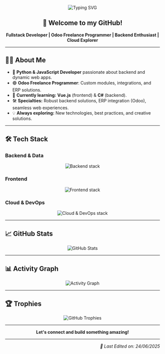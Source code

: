 <p align="center">
  <img src="https://readme-typing-svg.herokuapp.com?font=Fira+Code&weight=600&size=22&pause=1000&color=00AAFF&width=500&lines=Hi!+I'm+Santiago!;Fullstack+Developer;Odoo+Freelance+Programmer" alt="Typing SVG" />
</p>

<h2 align="center">👋 Welcome to my GitHub!</h2>

<p align="center">
  <b>Fullstack Developer | Odoo Freelance Programmer | Backend Enthusiast | Cloud Explorer</b>
</p>

---

## 👨‍💻 About Me

- 🚀 **Python & JavaScript Developer** passionate about backend and dynamic web apps.
- 🟣 **Odoo Freelance Programmer**: Custom modules, integrations, and ERP solutions.
- 🌱 **Currently learning:** <b>Vue.js</b> (frontend) & <b>C#</b> (backend).
- 🛠️ **Specialties:** Robust backend solutions, ERP integration (Odoo), seamless web experiences.
- 💡 **Always exploring:** New technologies, best practices, and creative solutions.

---

## 🛠️ Tech Stack

### Backend & Data
<p align="center">
  <img src="https://skillicons.dev/icons?i=python,cs,java,flask,mongodb,postgresql,mysql&theme=dark" alt="Backend stack" />
</p>

### Frontend
<p align="center">
  <img src="https://skillicons.dev/icons?i=vue,javascript,typescript,html,css,bootstrap&theme=dark" alt="Frontend stack" />
</p>

### Cloud & DevOps
<p align="center">
  <img src="https://skillicons.dev/icons?i=aws,gcp,docker,github,git&theme=dark" alt="Cloud & DevOps stack" />
</p>

---

## 📈 GitHub Stats

<p align="center">
  <img src="https://github-readme-stats.vercel.app/api?username=santiagoyeal&theme=react&show_icons=true&count_private=true" alt="GitHub Stats" />
</p>

---

## 📊 Activity Graph

<p align="center">
  <img src="https://github-readme-activity-graph.vercel.app/graph?username=santiagoyeal&theme=react" alt="Activity Graph" />
</p>

---

## 🏆 Trophies

<p align="center">
  <img src="https://github-profile-trophy.vercel.app/?username=santiagoyeal&theme=onedark&no-frame=true&no-bg=false&margin-w=4" alt="GitHub Trophies" />
</p>

---

<p align="center">
  <b>Let's connect and build something amazing!</b>
</p>


</p>

---

<p align="right">
  <i>📅 Last Edited on: 24/06/2025</i>
</p>
